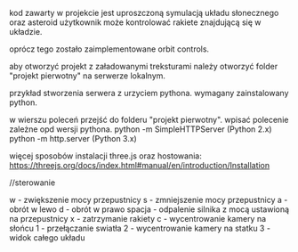 
kod zawarty w projekcie jest uproszczoną symulacją układu słonecznego oraz asteroid
użytkownik może kontrolować rakiete znajdującą się w układzie.

oprócz tego zostało zaimplementowane orbit controls.

aby otworzyć projekt z załadowanymi treksturami należy otworzyć folder "projekt pierwotny" na serwerze lokalnym.

przykład stworzenia serwera z urzyciem pythona.
wymagany zainstalowany python.

w wierszu poleceń przejść do folderu "projekt pierwotny".
wpisać polecenie zależne opd wersji pythona.
python -m SimpleHTTPServer (Python 2.x)
python -m http.server (Python 3.x)

więcej sposobów instalacji three.js oraz hostowania:
https://threejs.org/docs/index.html#manual/en/introduction/Installation

//sterowanie

w - zwiększenie mocy przepustnicy
s - zmniejszenie mocy przepustnicy
a - obrót w lewo
d - obrót w prawo
spacja - odpalenie silnika z mocą ustawioną na przepustnicy
x - zatrzymanie rakiety
c - wycentrowanie kamery na słońcu
1 - przełączanie swiatła
2 - wycentrowanie kamery na statku
3 - widok całego układu
